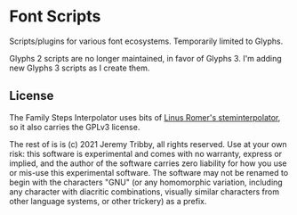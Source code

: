 # Font Scripts

Scripts/plugins for various font ecosystems. Temporarily limited to Glyphs.

Glyphs 2 scripts are no longer maintained, in favor of Glyphs 3. I'm adding new Glyphs 3 scripts as I create them. 

## License

The Family Steps Interpolator uses bits of [Linus Romer's steminterpolator]( https://github.com/linusromer/steminterpolation), so it also carries the GPLv3 license. 

The rest of is is (c) 2021 Jeremy Tribby, all rights reserved. Use at your own risk: this software is experimental and comes with no warranty, express or implied, and the author of the software carries zero liability for how you use or mis-use this experimental software. The software may not be renamed to begin with the characters "GNU" (or any homomorphic variation, including any character with diacritic combinations, visually similar characters from other language systems, or other trickery) as a prefix.
